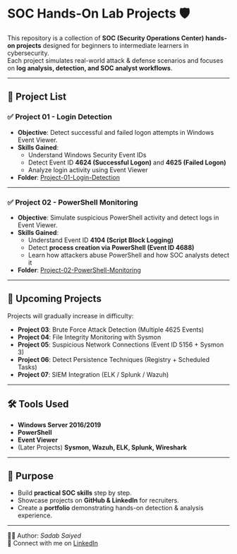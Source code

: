 ﻿# SOC Hands-On Lab Projects 🛡️

This repository is a collection of **SOC (Security Operations Center) hands-on projects** designed for beginners to intermediate learners in cybersecurity.  
Each project simulates real-world attack & defense scenarios and focuses on **log analysis, detection, and SOC analyst workflows**.  

---

## 📂 Project List

### ✅ Project 01 - Login Detection
- **Objective**: Detect successful and failed logon attempts in Windows Event Viewer.  
- **Skills Gained**:
  - Understand Windows Security Event IDs
  - Detect Event ID **4624 (Successful Logon)** and **4625 (Failed Logon)**
  - Analyze login activity using Event Viewer  
- **Folder**: [Project-01-Login-Detection](./Project-01-Login-Detection)

---

### ✅ Project 02 - PowerShell Monitoring
- **Objective**: Simulate suspicious PowerShell activity and detect logs in Event Viewer.  
- **Skills Gained**:
  - Understand Event ID **4104 (Script Block Logging)**  
  - Detect **process creation via PowerShell (Event ID 4688)**  
  - Learn how attackers abuse PowerShell and how SOC analysts detect it  
- **Folder**: [Project-02-PowerShell-Monitoring](./Project-02-PowerShell-Monitoring)

---

## 🚀 Upcoming Projects
Projects will gradually increase in difficulty:

- **Project 03**: Brute Force Attack Detection (Multiple 4625 Events)  
- **Project 04**: File Integrity Monitoring with Sysmon  
- **Project 05**: Suspicious Network Connections (Event ID 5156 + Sysmon 3)  
- **Project 06**: Detect Persistence Techniques (Registry + Scheduled Tasks)  
- **Project 07**: SIEM Integration (ELK / Splunk / Wazuh)  

---

## 🛠 Tools Used
- **Windows Server 2016/2019**  
- **PowerShell**  
- **Event Viewer**  
- (Later Projects) **Sysmon, Wazuh, ELK, Splunk, Wireshark**  

---

## 🎯 Purpose
- Build **practical SOC skills** step by step.  
- Showcase projects on **GitHub & LinkedIn** for recruiters.  
- Create a **portfolio** demonstrating hands-on detection & analysis experience.  

---

👨‍💻 Author: *Sadab Saiyed*  
📌 Connect with me on [LinkedIn](www.linkedin.com/in/saiyed-mohammadsadab-074ba8206)  
